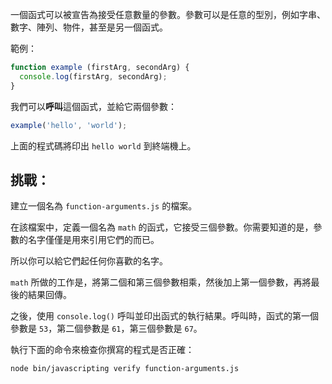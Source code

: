 一個函式可以被宣告為接受任意數量的參數。參數可以是任意的型別，例如字串、數字、陣列、物件，甚至是另一個函式。

範例：

```js
function example (firstArg, secondArg) {
  console.log(firstArg, secondArg);
}
```

我們可以**呼叫**這個函式，並給它兩個參數：

```js
example('hello', 'world');
```

上面的程式碼將印出 `hello world` 到終端機上。

## 挑戰：

建立一個名為 `function-arguments.js` 的檔案。

在該檔案中，定義一個名為 `math` 的函式，它接受三個參數。你需要知道的是，參數的名字僅僅是用來引用它們的而已。

所以你可以給它們起任何你喜歡的名字。

`math` 所做的工作是，將第二個和第三個參數相乘，然後加上第一個參數，再將最後的結果回傳。

之後，使用 `console.log()` 呼叫並印出函式的執行結果。呼叫時，函式的第一個參數是 `53`，第二個參數是 `61`，第三個參數是 `67`。

執行下面的命令來檢查你撰寫的程式是否正確：

```bash
node bin/javascripting verify function-arguments.js
```
